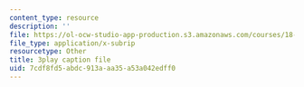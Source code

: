 ```yaml
---
content_type: resource
description: ''
file: https://ol-ocw-studio-app-production.s3.amazonaws.com/courses/18-03sc-differential-equations-fall-2011/7cdf8fd5abdc913aaa35a53a042edff0_UCpMao94iFg.srt
file_type: application/x-subrip
resourcetype: Other
title: 3play caption file
uid: 7cdf8fd5-abdc-913a-aa35-a53a042edff0
---
```

